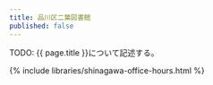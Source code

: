 ```yaml
---
title: 品川区二葉図書館
published: false
---
```


TODO: {{ page.title }}について記述する。

{% include libraries/shinagawa-office-hours.html %}
